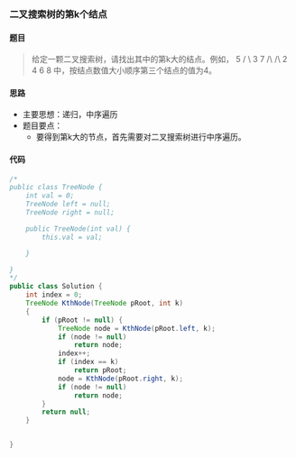 ### 二叉搜索树的第k个结点

#### 题目
>  给定一颗二叉搜索树，请找出其中的第k大的结点。例如， 5 / \ 3 7 /\ /\ 2 4 6 8 中，按结点数值大小顺序第三个结点的值为4。

#### 思路
 - 主要思想：递归，中序遍历
 - 题目要点：
	 - 要得到第k大的节点，首先需要对二叉搜索树进行中序遍历。

#### 代码

```java
/*
public class TreeNode {
    int val = 0;
    TreeNode left = null;
    TreeNode right = null;

    public TreeNode(int val) {
        this.val = val;

    }

}
*/
public class Solution {
    int index = 0;
    TreeNode KthNode(TreeNode pRoot, int k)
    {
        if (pRoot != null) {
            TreeNode node = KthNode(pRoot.left, k);
            if (node != null)
                return node;
            index++;
            if (index == k)
                return pRoot;
            node = KthNode(pRoot.right, k);
            if (node != null)
                return node;
        }
        return null;
    }


}
```
